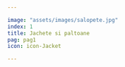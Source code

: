 ```yaml
---

image: "assets/images/salopete.jpg"
index: 1
title: Jachete si paltoane
pag: pag1
icon: icon-Jacket

---
```


